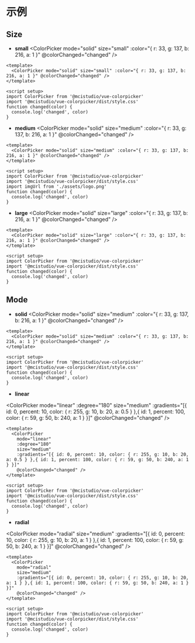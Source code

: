 <script setup>
import { useData } from 'vitepress'
import ColorPicker from '@mcistudio/vue-colorpicker'
import '@mcistudio/vue-colorpicker/dist/style.css'
import { ref } from 'vue'
const g = ref()
function changed(color) {
  console.log('color changed', color)
}
</script>


# 示例
## Size

- **small** 
<ColorPicker mode="solid" size="small" :color="{ r: 33, g: 137, b: 216, a: 1 }" @colorChanged="changed" />

```vue
<template>
  <ColorPicker mode="solid" size="small" :color="{ r: 33, g: 137, b: 216, a: 1 }" @colorChanged="changed" />
</template>

<script setup>
import ColorPicker from '@mcistudio/vue-colorpicker'
import '@mcistudio/vue-colorpicker/dist/style.css'
function changed(color) {
  console.log('changed', color)
}
```

- **medium**
<ColorPicker mode="solid" size="medium" :color="{ r: 33, g: 137, b: 216, a: 1 }" @colorChanged="changed" />

```vue
<template>
  <ColorPicker mode="solid" size="medium" :color="{ r: 33, g: 137, b: 216, a: 1 }" @colorChanged="changed" />
</template>

<script setup>
import ColorPicker from '@mcistudio/vue-colorpicker'
import '@mcistudio/vue-colorpicker/dist/style.css'
import imgUrl from './assets/logo.png'
function changed(color) {
  console.log('changed', color)
}
```

- **large** 
<ColorPicker mode="solid" size="large" :color="{ r: 33, g: 137, b: 216, a: 1 }" @colorChanged="changed" />

```vue
<template>
  <ColorPicker mode="solid" size="large" :color="{ r: 33, g: 137, b: 216, a: 1 }" @colorChanged="changed" />
</template>

<script setup>
import ColorPicker from '@mcistudio/vue-colorpicker'
import '@mcistudio/vue-colorpicker/dist/style.css'
function changed(color) {
  console.log('changed', color)
}
```

## Mode

- **solid** 
<ColorPicker mode="solid" size="medium" :color="{ r: 33, g: 137, b: 216, a: 1 }" @colorChanged="changed" />

```vue
<template>
  <ColorPicker mode="solid" size="medium" :color="{ r: 33, g: 137, b: 216, a: 1 }" @colorChanged="changed" />
</template>

<script setup>
import ColorPicker from '@mcistudio/vue-colorpicker'
import '@mcistudio/vue-colorpicker/dist/style.css'
function changed(color) {
  console.log('changed', color)
}
```

- **linear** 

<ColorPicker mode="linear" :degree="180" size="medium" :gradients="[{ id: 0, percent: 10, color: { r: 255, g: 10, b: 20, a: 0.5 } },{ id: 1, percent: 100, color: { r: 59, g: 50, b: 240, a: 1 } }]" @colorChanged="changed" />

```vue
<template>
  <ColorPicker 
    mode="linear"
    :degree="180"
    size="medium"
    :gradients="[{ id: 0, percent: 10, color: { r: 255, g: 10, b: 20, a: 0.5 } },{ id: 1, percent: 100, color: { r: 59, g: 50, b: 240, a: 1 } }]"
    @colorChanged="changed" />
</template>

<script setup>
import ColorPicker from '@mcistudio/vue-colorpicker'
import '@mcistudio/vue-colorpicker/dist/style.css'
function changed(color) {
  console.log('changed', color)
}

```

- **radial** 

<ColorPicker mode="radial" size="medium" :gradients="[{ id: 0, percent: 10, color: { r: 255, g: 10, b: 20, a: 1 } },{ id: 1, percent: 100, color: { r: 59, g: 50, b: 240, a: 1 } }]" @colorChanged="changed" />

```vue
<template>
  <ColorPicker 
    mode="radial"
    size="medium"
    :gradients="[{ id: 0, percent: 10, color: { r: 255, g: 10, b: 20, a: 1 } },{ id: 1, percent: 100, color: { r: 59, g: 50, b: 240, a: 1 } }]"
    @colorChanged="changed" />
</template>

<script setup>
import ColorPicker from '@mcistudio/vue-colorpicker'
import '@mcistudio/vue-colorpicker/dist/style.css'
function changed(color) {
  console.log('changed', color)
}

```